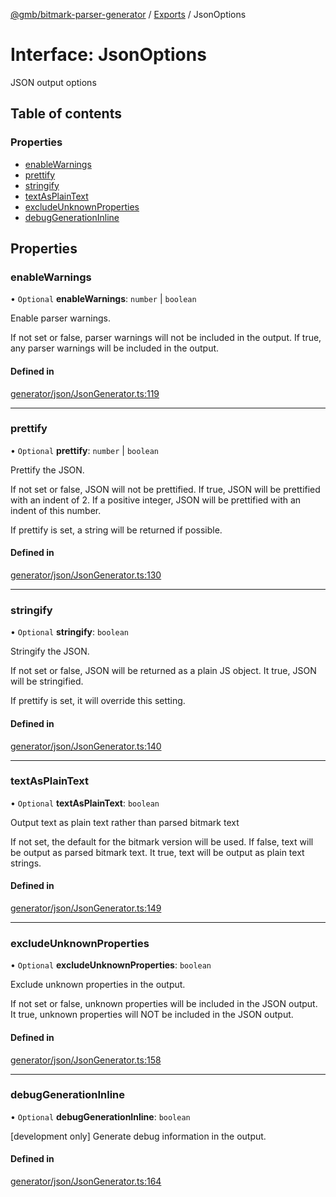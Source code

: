 [@gmb/bitmark-parser-generator](../API.md) / [Exports](../modules.md) / JsonOptions

# Interface: JsonOptions

JSON output options

## Table of contents

### Properties

- [enableWarnings](JsonOptions.md#enableWarnings)
- [prettify](JsonOptions.md#prettify)
- [stringify](JsonOptions.md#stringify)
- [textAsPlainText](JsonOptions.md#textAsPlainText)
- [excludeUnknownProperties](JsonOptions.md#excludeUnknownProperties)
- [debugGenerationInline](JsonOptions.md#debugGenerationInline)

## Properties

### enableWarnings

• `Optional` **enableWarnings**: `number` \| `boolean`

Enable parser warnings.

If not set or false, parser warnings will not be included in the output.
If true, any parser warnings will be included in the output.

#### Defined in

[generator/json/JsonGenerator.ts:119](https://github.com/getMoreBrain/bitmark-parser-generator/blob/7c62fdc/src/generator/json/JsonGenerator.ts#L119)

___

### prettify

• `Optional` **prettify**: `number` \| `boolean`

Prettify the JSON.

If not set or false, JSON will not be prettified.
If true, JSON will be prettified with an indent of 2.
If a positive integer, JSON will be prettified with an indent of this number.

If prettify is set, a string will be returned if possible.

#### Defined in

[generator/json/JsonGenerator.ts:130](https://github.com/getMoreBrain/bitmark-parser-generator/blob/7c62fdc/src/generator/json/JsonGenerator.ts#L130)

___

### stringify

• `Optional` **stringify**: `boolean`

Stringify the JSON.

If not set or false, JSON will be returned as a plain JS object.
It true, JSON will be stringified.

If prettify is set, it will override this setting.

#### Defined in

[generator/json/JsonGenerator.ts:140](https://github.com/getMoreBrain/bitmark-parser-generator/blob/7c62fdc/src/generator/json/JsonGenerator.ts#L140)

___

### textAsPlainText

• `Optional` **textAsPlainText**: `boolean`

Output text as plain text rather than parsed bitmark text

If not set, the default for the bitmark version will be used.
If false, text will be output as parsed bitmark text.
It true, text will be output as plain text strings.

#### Defined in

[generator/json/JsonGenerator.ts:149](https://github.com/getMoreBrain/bitmark-parser-generator/blob/7c62fdc/src/generator/json/JsonGenerator.ts#L149)

___

### excludeUnknownProperties

• `Optional` **excludeUnknownProperties**: `boolean`

Exclude unknown properties in the output.

If not set or false, unknown properties will be included in the JSON output.
It true, unknown properties will NOT be included in the JSON output.

#### Defined in

[generator/json/JsonGenerator.ts:158](https://github.com/getMoreBrain/bitmark-parser-generator/blob/7c62fdc/src/generator/json/JsonGenerator.ts#L158)

___

### debugGenerationInline

• `Optional` **debugGenerationInline**: `boolean`

[development only]
Generate debug information in the output.

#### Defined in

[generator/json/JsonGenerator.ts:164](https://github.com/getMoreBrain/bitmark-parser-generator/blob/7c62fdc/src/generator/json/JsonGenerator.ts#L164)
